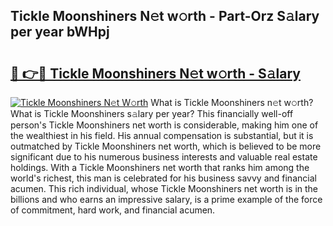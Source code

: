 ## Tickle Moonshiners N𝚎t w𝚘rth - Part-Orz S𝚊lary per year bWHpj

# <h2><a href="http://gc2lkqz.nevu.top/?p=Tickle+Moonshiners">🔗 👉🔴 Tickle Moonshiners N𝚎t w𝚘rth - S𝚊lary</a></h2>

[![Tickle Moonshiners N𝚎t W𝚘rth](https://i.imgur.com/Oavwk0R.jpeg)](http://gc2lkqz.nevu.top/?p=Tickle+Moonshiners)
What is Tickle Moonshiners n𝚎t w𝚘rth? What is Tickle Moonshiners s𝚊lary per year?
This financially well-off person's Tickle Moonshiners net worth is considerable, making him one of the wealthiest in his field. His annual compensation is substantial, but it is outmatched by Tickle Moonshiners net worth, which is believed to be more significant due to his numerous business interests and valuable real estate holdings. With a Tickle Moonshiners net worth that ranks him among the world's richest, this man is celebrated for his business savvy and financial acumen. This rich individual, whose Tickle Moonshiners net worth is in the billions and who earns an impressive salary, is a prime example of the force of commitment, hard work, and financial acumen.
